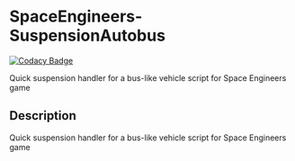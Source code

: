 # SpaceEngineers-SuspensionAutobus

[![Codacy Badge](https://api.codacy.com/project/badge/Grade/a9d04c8b35304ef785bd84c192c784f0)](https://app.codacy.com/gh/Veltys/SpaceEngineers-BusSuspension?utm_source=github.com&utm_medium=referral&utm_content=Veltys/SpaceEngineers-BusSuspension&utm_campaign=Badge_Grade_Settings)

Quick suspension handler for a bus-like vehicle script for Space Engineers game


## Description
Quick suspension handler for a bus-like vehicle script for Space Engineers game